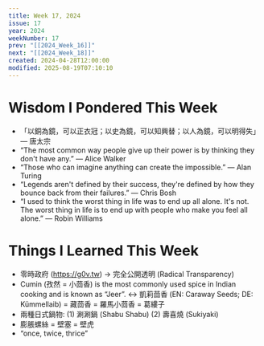 ```yaml
---
title: Week 17, 2024
issue: 17
year: 2024
weekNumber: 17
prev: "[[2024_Week_16]]"
next: "[[2024_Week_18]]"
created: 2024-04-28T12:00:00
modified: 2025-08-19T07:10:10
---
```


# Wisdom I Pondered This Week

* 「以銅為鏡，可以正衣冠；以史為鏡，可以知興替；以人為鏡，可以明得失」— 唐太宗
* “The most common way people give up their power is by thinking they don't have any.” — Alice Walker
* “Those who can imagine anything can create the impossible.” — Alan Turing
* “Legends aren't defined by their success, they're defined by how they bounce back from their failures.” — Chris Bosh
* “I used to think the worst thing in life was to end up all alone. It's not. The worst thing in life is to end up with people who make you feel all alone.” — Robin Williams

# Things I Learned This Week

* 零時政府 (<https://g0v.tw>) → 完全公開透明 (Radical Transparency)
* Cumin (孜然 = 小茴香) is the most commonly used spice in Indian cooking and is known as “Jeer”. ↔ 凱莉茴香 (EN: Caraway Seeds; DE: Kümmellaib) = 藏茴香 = 羅馬小茴香 = 葛縷子
* 兩種日式鍋物: (1) 涮涮鍋 (Shabu Shabu) (2) 壽喜燒 (Sukiyaki)
* 膨脹螺絲 = 壁塞 = 壁虎
* “once, twice, thrice”
